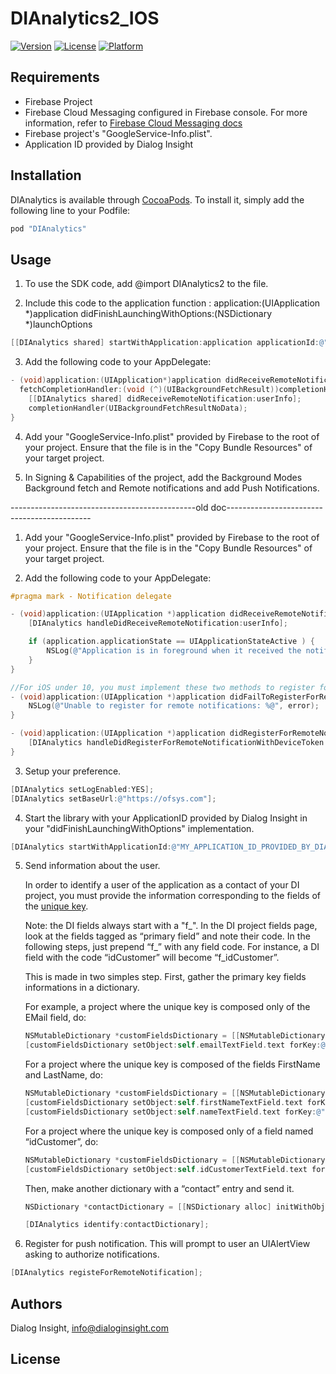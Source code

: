 # DIAnalytics2_IOS

[![Version](https://img.shields.io/cocoapods/v/DIAnalytics.svg?style=flat)](http://cocoapods.org/pods/DIAnalytics)
[![License](https://img.shields.io/cocoapods/l/DIAnalytics.svg?style=flat)](http://cocoapods.org/pods/DIAnalytics)
[![Platform](https://img.shields.io/cocoapods/p/DIAnalytics.svg?style=flat)](http://cocoapods.org/pods/DIAnalytics)

## Requirements

- Firebase Project
- Firebase Cloud Messaging configured in Firebase console. For more information, refer to [Firebase Cloud Messaging docs][1]
- Firebase project's "GoogleService-Info.plist".
- Application ID provided by Dialog Insight

## Installation

DIAnalytics is available through [CocoaPods](http://cocoapods.org). To install
it, simply add the following line to your Podfile:

```ruby
pod "DIAnalytics"
```

## Usage

1. To use the SDK code, add @import DIAnalytics2 to the file.

2. Include this code to the application function :
   application:(UIApplication *)application didFinishLaunchingWithOptions:(NSDictionary *)launchOptions
   
```objective-c
[[DIAnalytics shared] startWithApplication:application applicationId:@"..."]
```

3. Add the following code to your AppDelegate:

```objective-c
- (void)application:(UIApplication*)application didReceiveRemoteNotification:(NSDictionary*)userInfo
  fetchCompletionHandler:(void (^)(UIBackgroundFetchResult))completionHandler {
    [[DIAnalytics shared] didReceiveRemoteNotification:userInfo];
    completionHandler(UIBackgroundFetchResultNoData);
}
```

4. Add your "GoogleService-Info.plist" provided by Firebase to the root of your project. Ensure that the file is in the "Copy Bundle Resources" of your target project.

5. In Signing & Capabilities of the project, add the Background Modes Background fetch and
Remote notifications and add Push Notifications.

----------------------------------------------old doc--------------------------------------------


1. Add your "GoogleService-Info.plist" provided by Firebase to the root of your project. Ensure that the file is in the "Copy Bundle Resources" of your target project.  

2. Add the following code to your AppDelegate:

```objective-c
#pragma mark - Notification delegate

- (void)application:(UIApplication *)application didReceiveRemoteNotification:(NSDictionary *)userInfo {
    [DIAnalytics handleDidReceiveRemoteNotification:userInfo];

    if (application.applicationState == UIApplicationStateActive ) {
        NSLog(@"Application is in foreground when it received the notification, application should handle display of notification.");
    }
}

//For iOS under 10, you must implement these two methods to register for a token
- (void)application:(UIApplication *)application didFailToRegisterForRemoteNotificationsWithError:(NSError *)error {
    NSLog(@"Unable to register for remote notifications: %@", error);
}

- (void)application:(UIApplication *)application didRegisterForRemoteNotificationsWithDeviceToken:(NSData *)deviceToken {
    [DIAnalytics handleDidRegisterForRemoteNotificationWithDeviceToken:deviceToken];
}

```

3. Setup your preference.
```objective-c
[DIAnalytics setLogEnabled:YES];
[DIAnalytics setBaseUrl:@"https://ofsys.com"];
```

4. Start the library with your ApplicationID provided by Dialog Insight in your "didFinishLaunchingWithOptions" implementation.

```objective-c
[DIAnalytics startWithApplicationId:@"MY_APPLICATION_ID_PROVIDED_BY_DIALOG_INSIGHT" withLaunchOptions:launchOptions];
```

5. Send information about the user.


    In order to identify a user of the application as a contact of your DI project, you must provide the information corresponding to        the fields of the [unique key][2].


    Note: 
    the DI fields always start with a "f_". In the DI project fields page, look at the fields tagged as “primary field” and note their      code. In the following steps, just prepend “f_” with any field code. For instance, a DI field with the code “idCustomer” will            become “f_idCustomer”.


    This is made in two simples step. First, gather the primary key fields informations in a dictionary.

    For example, a project where the unique key is composed only of the EMail field, do:
     ```objective-c
    NSMutableDictionary *customFieldsDictionary = [[NSMutableDictionary alloc] init];
    [customFieldsDictionary setObject:self.emailTextField.text forKey:@"f_EMail"];
    ```

    For a project where the unique key is composed of the fields FirstName and LastName, do:
    ```objective-c
    NSMutableDictionary *customFieldsDictionary = [[NSMutableDictionary alloc] init];
    [customFieldsDictionary setObject:self.firstNameTextField.text forKey:@"f_FirstName"];
    [customFieldsDictionary setObject:self.nameTextField.text forKey:@"f_LastName"];
    ```

    For a project where the unique key is composed only of a field named “idCustomer”, do:
    ```objective-c
    NSMutableDictionary *customFieldsDictionary = [[NSMutableDictionary alloc] init];
    [customFieldsDictionary setObject:self.idCustomerTextField.text forKey:@"f_idCustomer"];
    ```

    Then, make another dictionary with a “contact” entry and send it.
    ```objective-c
    NSDictionary *contactDictionary = [[NSDictionary alloc] initWithObjectsAndKeys:customFieldsDictionary, @"contact", nil];

    [DIAnalytics identify:contactDictionary];
    ```

6. Register for push notification. This will prompt to user an UIAlertView asking to authorize notifications.
```objective-c
[DIAnalytics registeForRemoteNotification];
```

## Authors

Dialog Insight, info@dialoginsight.com

## License

[1]: https://firebase.google.com/docs/cloud-messaging/
[2]: https://support.dialoginsight.com/en/support/solutions/articles/1000249331-defining-project-fields
